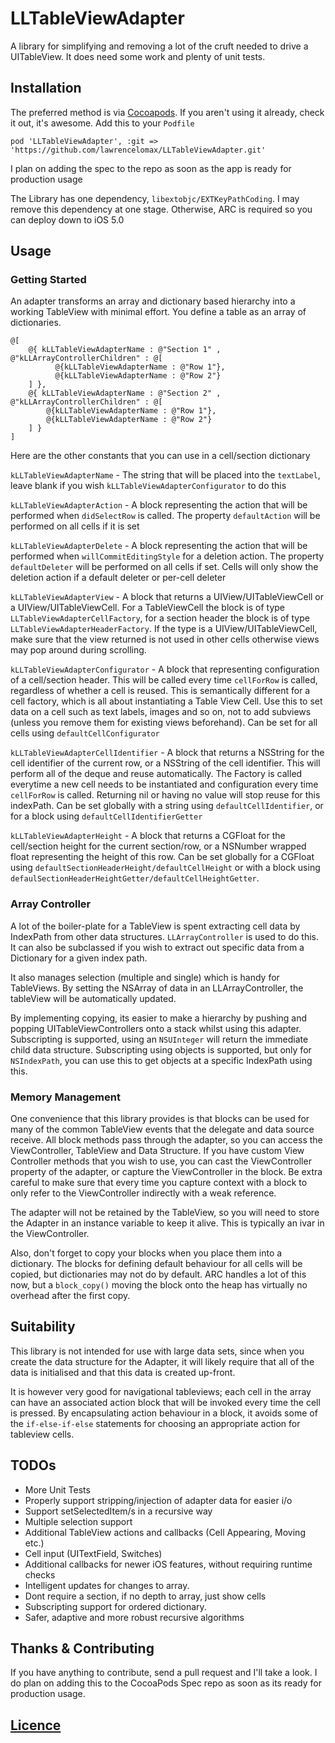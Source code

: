 # LLTableViewAdapter
A library for simplifying and removing a lot of the cruft needed to drive a UITableView. It does need some work and plenty of unit tests.

## Installation
The preferred method is via [Cocoapods](http://cocoapods.org). If you aren't using it already, check it out, it's awesome. Add this to your ``Podfile``

``pod 'LLTableViewAdapter', :git => 'https://github.com/lawrencelomax/LLTableViewAdapter.git'``

I plan on adding the spec to the repo as soon as the app is ready for production usage

The Library has one dependency, ``libextobjc/EXTKeyPathCoding``. I may remove this dependency at one stage. Otherwise, ARC is required so you can deploy down to iOS 5.0

## Usage

### Getting Started
An adapter transforms an array and dictionary based hierarchy into a working TableView with minimal effort. You define a table as an array of dictionaries.

    @[
        @{ kLLTableViewAdapterName : @"Section 1" , @"kLLArrayControllerChildren" : @[
              @{kLLTableViewAdapterName : @"Row 1"},
              @{kLLTableViewAdapterName : @"Row 2"}
        ] },
        @{ kLLTableViewAdapterName : @"Section 2" , @"kLLArrayControllerChildren" : @[
            @{kLLTableViewAdapterName : @"Row 1"},
            @{kLLTableViewAdapterName : @"Row 2"}
        ] }
    ]
        
Here are the other constants that you can use in a cell/section dictionary

``kLLTableViewAdapterName`` - The string that will be placed into the ``textLabel``, leave blank if you wish ``kLLTableViewAdapterConfigurator`` to do this  
  
``kLLTableViewAdapterAction`` - A block representing the action that will be performed when ``didSelectRow`` is called. The property ``defaultAction`` will be performed on all cells if it is set  
  
``kLLTableViewAdapterDelete`` - A block representing the action that will be performed when ``willCommitEditingStyle`` for a deletion action. The property ``defaultDeleter`` will be performed on all cells if set. Cells will only show the deletion action if a default deleter or per-cell deleter  
  
``kLLTableViewAdapterView`` - A block that returns a UIView/UITableViewCell or a UIView/UITableViewCell. For a TableViewCell the block is of type ``LLTableViewAdapterCellFactory``, for a section header the block is of type ``LLTableViewAdapterHeaderFactory``. If the type is a UIView/UITableViewCell, make sure that the view returned is not used in other cells otherwise views may pop around during scrolling.  
  
``kLLTableViewAdapterConfigurator`` - A block that representing configuration of a cell/section header. This will be called every time ``cellForRow`` is called, regardless of whether a cell is reused. This is semantically different for a cell factory, which is all about instantiating a Table View Cell. Use this to set data on a cell such as text labels, images and so on, not to add subviews (unless you remove them for existing views beforehand). Can be set for all cells using ``defaultCellConfigurator``  
  
``kLLTableViewAdapterCellIdentifier`` -  A block that returns a NSString for the cell identifier of the current row, or a NSString of the cell identifier. This will perform all of the deque and reuse automatically. The Factory is called everytime a new cell needs to be instantiated and configuration every time ``cellForRow`` is called. Returning nil or having no value will stop reuse for this indexPath. Can be set globally with a string using ``defaultCellIdentifier``, or for a block using ``defaultCellIdentifierGetter``
  
``kLLTableViewAdapterHeight``  - A block that returns a CGFloat for the cell/section height for the current section/row, or a NSNumber wrapped float representing the height of this row. Can be set globally for a CGFloat using ``defaultSectionHeaderHeight/defaultCellHeight`` or with a block using ``defaulSectionHeaderHeightGetter/defaultCellHeightGetter``.  
  

### Array Controller
A lot of the boiler-plate for a TableView is spent extracting cell data by IndexPath from other data structures. ``LLArrayController`` is used to do this. It can also be subclassed if you wish to extract out specific data from a Dictionary for a given index path.

It also manages selection (multiple and single) which is handy for TableViews. By setting the NSArray of data in an LLArrayController, the tableView will be automatically updated. 

By implementing copying, its easier to make a hierarchy by pushing and popping UITableViewControllers onto a stack whilst using this adapter. Subscripting is supported, using an ``NSUInteger`` will return the immediate child data structure. Subscripting using objects is supported, but only for ``NSIndexPath``, you can use this to get objects at a specific IndexPath using this.

### Memory Management
One convenience that this library provides is that blocks can be used for many of the common TableView events that the delegate and data source receive. All block methods pass through the adapter, so you can access the ViewController, TableView and Data Structure. If you have custom View Controller methods that you wish to use, you can cast the ViewController property of the adapter, or capture the ViewController in the block. Be extra careful to make sure that every time you capture context with a block to only refer to the ViewController indirectly with a weak reference.

The adapter will not be retained by the TableView, so you will need to store the Adapter in an instance variable to keep it alive. This is typically an ivar in the ViewController.

Also, don't forget to copy your blocks when you place them into a dictionary. The blocks for defining default behaviour for all cells will be copied, but dictionaries may not do by default. ARC handles a lot of this now, but a ``block_copy()`` moving the block onto the heap has virtually no overhead after the first copy. 

## Suitability
This library is not intended for use with large data sets, since when you create the data structure for the Adapter, it will likely require that all of the data is initialised and that this data is created up-front. 

It is however very good for navigational tableviews; each cell in the array can have an associated action block that will be invoked every time the cell is pressed. By encapsulating action behaviour in a block, it avoids some of the ``if-else-if-else`` statements for choosing an appropriate action for tableview cells.

## TODOs
- More Unit Tests
- Properly support stripping/injection of adapter data for easier i/o
- Support setSelectedItem/s in a recursive way
- Multiple selection support
- Additional TableView actions and callbacks (Cell Appearing, Moving etc.)
- Cell input (UITextField, Switches)
- Additional callbacks for newer iOS features, without requiring runtime checks
- Intelligent updates for changes to array.
- Dont require a section, if no depth to array, just show cells
- Subscripting support for ordered dictionary.
- Safer, adaptive and more robust recursive algorithms


## Thanks & Contributing
If you have anything to contribute, send a pull request and I'll take a look. I do plan on adding this to the CocoaPods Spec repo as soon as its ready for production usage.

## [Licence](http://github.com/lawrencelomax/LLTableViewAdapter/blob/master/LICENSE)

